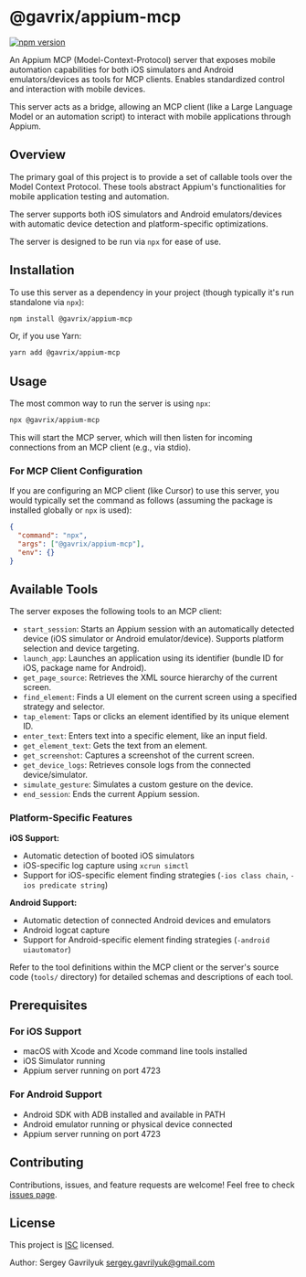 # @gavrix/appium-mcp

[![npm version](https://badge.fury.io/js/%40gavrix%2Fappium-mcp.svg)](https://badge.fury.io/js/%40gavrix%2Fappium-mcp)

An Appium MCP (Model-Context-Protocol) server that exposes mobile automation capabilities for both iOS simulators and Android emulators/devices as tools for MCP clients. Enables standardized control and interaction with mobile devices.

This server acts as a bridge, allowing an MCP client (like a Large Language Model or an automation script) to interact with mobile applications through Appium.

## Overview

The primary goal of this project is to provide a set of callable tools over the Model Context Protocol. These tools abstract Appium's functionalities for mobile application testing and automation.

The server supports both iOS simulators and Android emulators/devices with automatic device detection and platform-specific optimizations.

The server is designed to be run via `npx` for ease of use.

## Installation

To use this server as a dependency in your project (though typically it's run standalone via `npx`):

```bash
npm install @gavrix/appium-mcp
```

Or, if you use Yarn:

```bash
yarn add @gavrix/appium-mcp
```

## Usage

The most common way to run the server is using `npx`:

```bash
npx @gavrix/appium-mcp
```

This will start the MCP server, which will then listen for incoming connections from an MCP client (e.g., via stdio).

### For MCP Client Configuration

If you are configuring an MCP client (like Cursor) to use this server, you would typically set the command as follows (assuming the package is installed globally or `npx` is used):

```json
{
  "command": "npx",
  "args": ["@gavrix/appium-mcp"],
  "env": {}
}
```

## Available Tools

The server exposes the following tools to an MCP client:

*   `start_session`: Starts an Appium session with an automatically detected device (iOS simulator or Android emulator/device). Supports platform selection and device targeting.
*   `launch_app`: Launches an application using its identifier (bundle ID for iOS, package name for Android).
*   `get_page_source`: Retrieves the XML source hierarchy of the current screen.
*   `find_element`: Finds a UI element on the current screen using a specified strategy and selector.
*   `tap_element`: Taps or clicks an element identified by its unique element ID.
*   `enter_text`: Enters text into a specific element, like an input field.
*   `get_element_text`: Gets the text from an element.
*   `get_screenshot`: Captures a screenshot of the current screen.
*   `get_device_logs`: Retrieves console logs from the connected device/simulator.
*   `simulate_gesture`: Simulates a custom gesture on the device.
*   `end_session`: Ends the current Appium session.

### Platform-Specific Features

**iOS Support:**
- Automatic detection of booted iOS simulators
- iOS-specific log capture using `xcrun simctl`
- Support for iOS-specific element finding strategies (`-ios class chain`, `-ios predicate string`)

**Android Support:**
- Automatic detection of connected Android devices and emulators
- Android logcat capture
- Support for Android-specific element finding strategies (`-android uiautomator`)

Refer to the tool definitions within the MCP client or the server's source code (`tools/` directory) for detailed schemas and descriptions of each tool.

## Prerequisites

### For iOS Support
- macOS with Xcode and Xcode command line tools installed
- iOS Simulator running
- Appium server running on port 4723

### For Android Support
- Android SDK with ADB installed and available in PATH
- Android emulator running or physical device connected
- Appium server running on port 4723

## Contributing

Contributions, issues, and feature requests are welcome!
Feel free to check [issues page](https://github.com/gavrix/appium-mcp/issues).

## License

This project is [ISC](https://opensource.org/licenses/ISC) licensed.

Author: Sergey Gavrilyuk <sergey.gavrilyuk@gmail.com> 